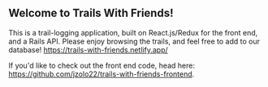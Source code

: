 ## Welcome to Trails With Friends!

This is a trail-logging application, built on React.js/Redux for the front end, and a Rails API.
Please enjoy browsing the trails, and feel free to add to our database!
https://trails-with-friends.netlify.app/

If you'd like to check out the front end code, head here: https://github.com/jzolo22/trails-with-friends-frontend.

